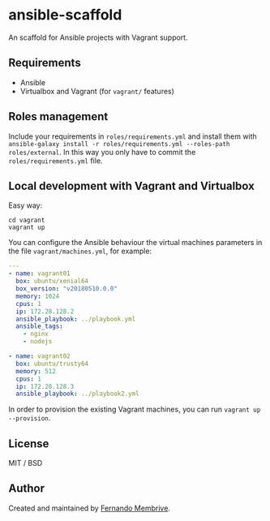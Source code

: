 # ansible-scaffold

An scaffold for Ansible projects with Vagrant support.

## Requirements

- Ansible
- Virtualbox and Vagrant (for `vagrant/` features)

## Roles management

Include your requirements in `roles/requirements.yml` and install them with `ansible-galaxy install -r roles/requirements.yml --roles-path roles/external`. In this way you only have to commit the `roles/requirements.yml` file.

## Local development with Vagrant and Virtualbox

Easy way:

```
cd vagrant
vagrant up
```

You can configure the Ansible behaviour the virtual machines parameters in the file `vagrant/machines.yml`, for example:

```YAML
---
- name: vagrant01
  box: ubuntu/xenial64
  box_version: "v20180510.0.0"
  memory: 1024
  cpus: 1
  ip: 172.28.128.2
  ansible_playbook: ../playbook.yml
  ansible_tags:
    - nginx
    - nodejs

- name: vagrant02
  box: ubuntu/trusty64
  memory: 512
  cpus: 1
  ip: 172.28.128.3
  ansible_playbook: ../playbook2.yml
```

In order to provision the existing Vagrant machines, you can run `vagrant up --provision`.


## License

MIT / BSD

## Author

Created and maintained by [Fernando Membrive](https://membrive.net).